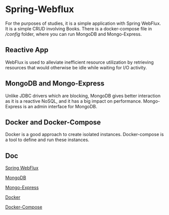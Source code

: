 # Spring-Webflux
For the purposes of studies, it is a simple application with Spring WebFlux. It is a simple CRUD involving Books.
There is a docker-compose file in */config* folder, where you can run MongoDB and Mongo-Express.

## Reactive App

WebFlux is used to alleviate inefficient resource utilization by retrieving resources that would otherwise be idle while waiting for I/O activity.

## MongoDB and Mongo-Express

Unlike JDBC drivers which are blocking, MongoDB gives better interaction as it is a reactive NoSQL, and it has a big impact on performance.
Mongo-Express is an admin interface for MongoDB.

## Docker and Docker-Compose

Docker is a good approach to create isolated instances.
Docker-compose is a tool to define and run these instances.

## Doc

[Spring WebFlux](https://docs.spring.io/spring-framework/docs/current/reference/html/web-reactive.html)

[MongoDB](https://www.mongodb.com/docs/manual/)

[Mongo-Express](https://github.com/mongo-express/mongo-express)

[Docker](https://docs.docker.com/)

[Docker-Compose](https://docs.docker.com/compose/)
